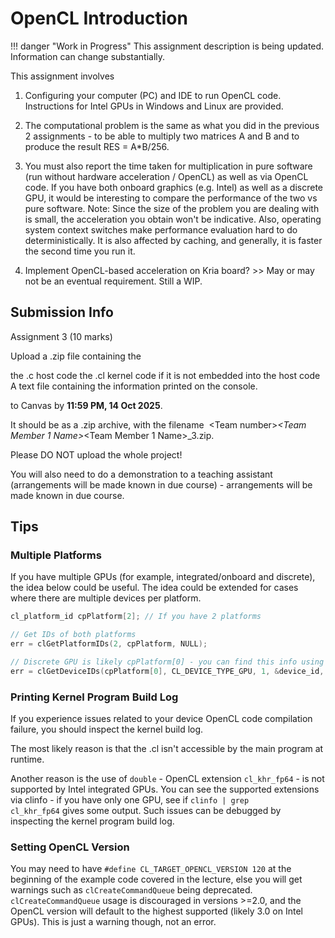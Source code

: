 # OpenCL Introduction

!!! danger "Work in Progress"
    This assignment description is being updated. Information can change substantially.
    

This assignment involves

1) Configuring your computer (PC) and IDE to run OpenCL code. Instructions for Intel GPUs in Windows and Linux are provided.

2) The computational problem is the same as what you did in the previous 2 assignments - to be able to multiply two matrices A and B and to produce the result RES = A*B/256.

3) You must also report the time taken for multiplication in pure software (run without hardware acceleration / OpenCL) as well as via OpenCL code. If you have both onboard graphics (e.g. Intel) as well as a discrete GPU, it would be interesting to compare the performance of the two vs pure software. Note: Since the size of the problem you are dealing with is small, the acceleration you obtain won't be indicative. Also, operating system context switches make performance evaluation hard to do deterministically. It is also affected by caching, and generally, it is faster the second time you run it.

4) Implement OpenCL-based acceleration on Kria board? >> May or may not be an eventual requirement. Still a WIP.

## Submission Info

Assignment 3 (10 marks)

Upload a .zip file containing the

the .c host code
the .cl kernel code if it is not embedded into the host code
A text file containing the information printed on the console.

to Canvas by **11:59 PM, 14 Oct 2025**.

It should be as a .zip archive, with the filename  \<Team number\>_\<Team Member 1 Name\>_\<Team Member 1 Name\>_3.zip.

Please DO NOT upload the whole project!

You will also need to do a demonstration to a teaching assistant (arrangements will be made known in due course) - arrangements will be made known in due course.

## Tips

### Multiple Platforms

If you have multiple GPUs (for example, integrated/onboard and discrete), the idea below could be useful. The idea could be extended for cases where there are multiple devices per platform.

``` c
cl_platform_id cpPlatform[2]; // If you have 2 platforms

// Get IDs of both platforms
err = clGetPlatformIDs(2, cpPlatform, NULL);

// Discrete GPU is likely cpPlatform[0] - you can find this info using clinfo. Change this to cpPlatform[1] to change to onboard graphics.
err = clGetDeviceIDs(cpPlatform[0], CL_DEVICE_TYPE_GPU, 1, &device_id, NULL);
```

### Printing Kernel Program Build Log

If you experience issues related to your device OpenCL code compilation failure, you should inspect the kernel build log.

The most likely reason is that the .cl isn't accessible by the main program at runtime.

Another reason is the use of `double` - OpenCL extension `cl_khr_fp64` - is not supported by Intel integrated GPUs. You can see the supported extensions via clinfo - if you have only one GPU, see if `clinfo | grep cl_khr_fp64` gives some output. Such issues can be debugged by inspecting the kernel program build log.

### Setting OpenCL Version

You may need to have `#define CL_TARGET_OPENCL_VERSION 120` at the beginning of the example code covered in the lecture, else you will get warnings such as `clCreateCommandQueue` being deprecated. `clCreateCommandQueue` usage is discouraged in versions >=2.0, and the OpenCL version will default to the highest supported (likely 3.0 on Intel GPUs). This is just a warning though, not an error.
